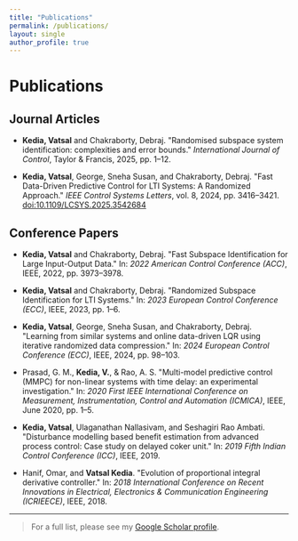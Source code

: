 ```yaml
---
title: "Publications"
permalink: /publications/
layout: single
author_profile: true
---
```


# Publications

## Journal Articles

- **Kedia, Vatsal** and Chakraborty, Debraj. "Randomised subspace system identification: complexities and error bounds." *International Journal of Control*, Taylor & Francis, 2025, pp. 1–12.

- **Kedia, Vatsal**, George, Sneha Susan, and Chakraborty, Debraj. "Fast Data-Driven Predictive Control for LTI Systems: A Randomized Approach." *IEEE Control Systems Letters*, vol. 8, 2024, pp. 3416–3421. [doi:10.1109/LCSYS.2025.3542684](https://doi.org/10.1109/LCSYS.2025.3542684)

## Conference Papers

- **Kedia, Vatsal** and Chakraborty, Debraj. "Fast Subspace Identification for Large Input-Output Data." In: *2022 American Control Conference (ACC)*, IEEE, 2022, pp. 3973–3978.

- **Kedia, Vatsal** and Chakraborty, Debraj. "Randomized Subspace Identification for LTI Systems." In: *2023 European Control Conference (ECC)*, IEEE, 2023, pp. 1–6.

- **Kedia, Vatsal**, George, Sneha Susan, and Chakraborty, Debraj. "Learning from similar systems and online data-driven LQR using iterative randomized data compression." In: *2024 European Control Conference (ECC)*, IEEE, 2024, pp. 98–103.

-  Prasad, G. M., **Kedia, V.**, & Rao, A. S. "Multi-model predictive control (MMPC) for non-linear systems with time delay: an experimental investigation." In: *2020 First IEEE International Conference on Measurement, Instrumentation, Control and Automation (ICMICA)*, IEEE, June 2020, pp. 1–5.

- **Kedia, Vatsal**, Ulaganathan Nallasivam, and Seshagiri Rao Ambati. "Disturbance modelling based benefit estimation from advanced process control: Case study on delayed coker unit." In: *2019 Fifth Indian Control Conference (ICC)*, IEEE, 2019.

-  Hanif, Omar, and **Vatsal Kedia**. "Evolution of proportional integral derivative controller." In: *2018 International Conference on Recent Innovations in Electrical, Electronics & Communication Engineering (ICRIEECE)*, IEEE, 2018.



---

> For a full list, please see my [Google Scholar profile](https://scholar.google.com/citations?user=1oUK_RMAAAAJ&hl=en&oi=ao).
